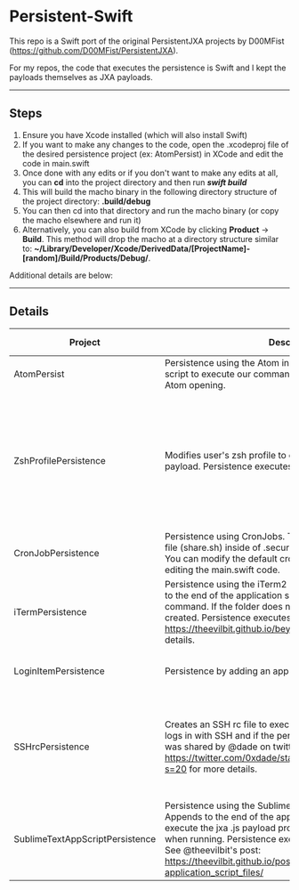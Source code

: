 # Persistent-Swift

This repo is a Swift port of the original PersistentJXA projects by D00MFist (https://github.com/D00MFist/PersistentJXA). 

For my repos, the code that executes the persistence is Swift and I kept the payloads themselves as JXA payloads. 

------------------
## Steps

1. Ensure you have Xcode installed (which will also install Swift)
2. If you want to make any changes to the code, open the .xcodeproj file of the desired persistence project (ex: AtomPersist) in XCode and edit the code in main.swift
3. Once done with any edits or if you don't want to make any edits at all, you can **cd** into the project directory and then run ***swift build***
4. This will build the macho binary in the following directory structure of the project directory: **.build/debug**
5. You can then cd into that directory and run the macho binary (or copy the macho elsewhere and run it)
6. Alternatively, you can also build from XCode by clicking **Product** -> **Build**. This method will drop the macho at a directory structure similar to: **~/Library/Developer/Xcode/DerivedData/[ProjectName]-[random]/Build/Products/Debug/**.

Additional details are below:

---------------------------
## Details

|Project	|          Description                      |	Usage	|Artifacts Created|	Commandline Commands Executed|
|---------|-------------------------------------------|--------|-----------------|-----------------------------|
|AtomPersist | Persistence using the Atom init script. Appends the Atom init script to execute our command. Persistence executes upon Atom opening.| ./AtomPersist [path_to_jxa_payload] | Modification to end of: /System/Volumes/Data/Users/{User}/.atom/init.coffee | Atom will run "osascript [payload] &" upon open|
|ZshProfilePersistence |Modifies user's zsh profile to execute the specified jxa js payload. Persistence executes on zsh terminal open. | ./ZshProfilePersistence [path_to_jxa_payload] [yes/no] | $HOME/.zshenv If you select "yes" for hidden file creation then: $HOME/.security/apple.sh and $HOME/.security/update.sh | If "no"  for hidden file creation, then the on disk jxa js payload is run directly from .zshenv; If "yes" for hidden file creation then: $HOME/.security/apple.sh and sh $HOME/.security/update.sh are dropped and run; both options use "osascript [payload] &" during payload execution|
|CronJobPersistence | Persistence using CronJobs. This script will create a hidden file (share.sh) inside of .security in the user’s home directory. You can modify the default cron job time interval 15 mins by editing the main.swift code. | ./CronJobPersistence [path_to_jxa_payload] | $HOME/.security/.share.sh, crontab entry| sh -c echo "$(echo '*/15 * * * * cd $HOME/.security && ./.share.sh' ; crontab -l)" | osascript [payload' &, crontab -, sh -c |
|iTermPersistence | Persistence using the iTerm2 application startup script. Adds to the end of the application script for iTerm2 to execute our command. If the folder does not exist then one will be created. Persistence executes upon iTerm2 opening. See https://theevilbit.github.io/beyond/beyond_0002/ for more details. | ./iTermAppScriptPersistence [path_to_js_jxa_payload] | creates a new file at /Library/Application Support/iTerm2/Scripts/AutoLaunch/iTerm.sh | osascript [path_to_app] &|
|LoginItemPersistence | Persistence by adding an app as a Login Item | ./LoginItemPersistence [app path] [true/false] | Will generate a pop-up if XPC access has not yet been granted from Terminal to System Events, since this implementation leverages System Events via NSAppleScript | N/A, as this uses the NSAppleScript API|
|SSHrcPersistence | Creates an SSH rc file to execute persistence when the user logs in with SSH and if the persistence process. This concept was shared by @dade on twitter: See https://twitter.com/0xdade/status/1373145566943711235?s=20 for more details. | ./SSHrcPersistence [path_to_jxa_payload] [yes/no]; note: if you select "yes", the callback will only live as long as the ssh session lasts. However, if you select "no", the callback will run independently of the ssh session and continue even after the session closes | ~/.ssh/rc created and if "yes" chosen, ~/.security/apple.sh and ~/.security/update.sh also created | osascript [payload]|
|SublimeTextAppScriptPersistence|Persistence using the Sublime Text application script. Appends to the end of the application script for Sublime to execute the jxa .js payload provided on the command line when running. Persistence executes upon Sublime opening. See @theevilbit's post: https://theevilbit.github.io/posts/macos_persisting_through-application_script_files/ | ./SublimeTextAppScriptPersistence [path_to_js_jxa_app] | modification to append to /Applications/Sublime Text.app/Contents/MacOS/sublime.py | python spawning -> osascript [payload] &|
